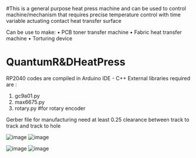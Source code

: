 #This is a general purpose heat press machine and can be used to control machine/mechanism that requires precise temperature control with time variable actuating contact heat transfer surface

Can be use to make:
• PCB toner transfer machine
• Fabric heat transfer machine
• Torturing device

# QuantumR&DHeatPress
RP2040 codes are compiled in Arduino IDE - C++
External libraries required are :
1. gc9a01.py
2. max6675.py
3. rotary.py #for rotary encoder

Gerber file for manufacturing need at least 0.25 clearance between track to track and track to hole

![image](https://user-images.githubusercontent.com/87349346/234764386-c3e5e6d5-0750-490d-8240-ec40c6674c82.png)
![image](https://user-images.githubusercontent.com/87349346/234764393-41482470-8c22-4f10-a005-c08e377fc877.png)


![image](https://user-images.githubusercontent.com/87349346/234763942-96ee0f7f-431a-4523-a736-cf66af442f58.png)
![image](https://user-images.githubusercontent.com/87349346/234764028-ae291ac7-1a35-4bc7-9e49-357ac367db78.png)

